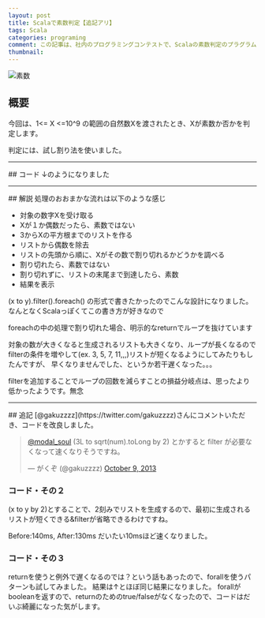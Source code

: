 ```yaml
---
layout: post
title: Scalaで素数判定【追記アリ】
tags: Scala
categories: programing
comment: この記事は、社内のプログラミングコンテストで、Scalaの素数判定のプラグラムを書いた時のメモ書きです。
thumbnail: 
---
```


![素数](http://kajipon.sakura.ne.jp/art/j-olym45.jpg)

## 概要
今回は、1<= X <=10^9 の範囲の自然数Xを渡されたとき、Xが素数か否かを判定します。

判定には、試し割り法を使いました。

<hr/>
## コード
↓のようになりました

<script src="https://gist.github.com/modalsoul/6902340.js">
</script>

<hr/>
## 解説
処理のおおまかな流れは以下のような感じ

* 対象の数字Xを受け取る
* Xが１か偶数だったら、素数ではない
* 3からXの平方根までのリストを作る
* リストから偶数を除去
* リストの先頭から順に、Xがその数で割り切れるかどうかを調べる
* 割り切れたら、素数ではない
* 割り切れずに、リストの末尾まで到達したら、素数	
* 結果を表示


(x to y).filter().foreach() の形式で書きたかったのでこんな設計になりました。
なんとなくScalaっぽくてこの書き方が好きなので

foreachの中の処理で割り切れた場合、明示的なreturnでループを抜けています

対象の数が大きくなると生成されるリストも大きくなり、ループが長くなるので
filterの条件を増やして(ex. 3, 5, 7, 11,,,)リストが短くなるようにしてみたりもしたんですが、
早くなりませんでした、というか若干遅くなった。。。

filterを追加することでループの回数を減らすことの損益分岐点は、思ったより低かったようです。無念

<hr/>
## 追記
[@gakuzzzz](https://twitter.com/gakuzzzz)さんにコメントいただき、コードを改良しました。

<blockquote class="twitter-tweet">
    <p>
        <a href="https://twitter.com/modal_soul">@modal_soul</a> (3L to sqrt(num).toLong by 2) とかすると filter が必要なくなって速くなりそうですね。
    </p>&mdash; がくぞ (@gakuzzzz) 
    <a href="https://twitter.com/gakuzzzz/statuses/387965601525669888">October 9, 2013</a>
</blockquote>
<script async src="//platform.twitter.com/widgets.js" charset="utf-8">
</script>

### コード・その２
<script src="https://gist.github.com/modalsoul/6918594.js">
</script>

(x to y by 2)とすることで、2刻みでリストを生成するので、最初に生成されるリストが短くできる&filterが省略できるわけですね。

Before:140ms, After:130ms だいたい10msほど速くなりました。


### コード・その３
<script src="https://gist.github.com/modalsoul/6918797.js">
</script>

returnを使うと例外で遅くなるのでは？という話もあったので、forallを使うパターンも試してみました。
結果は↑とほぼ同じ結果になりました。
forallがbooleanを返すので、returnのためのtrue/falseがなくなったので、コードはだいぶ綺麗になった気がします。
